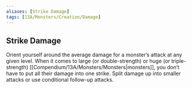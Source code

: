 ```yaml
---
aliases: [Strike Damage]
tags: [13A/Monsters/Creation/Damage]
---
```


## Strike Damage

Orient yourself around the average damage for a monster’s attack at any given level. When it comes to large (or double-strength) or huge (or triple-strength) [[Compendium/13A/Monsters/Monsters|monsters]], you don’t have to put all their damage into one strike. Split damage up into smaller attacks or use conditional follow-up attacks.
